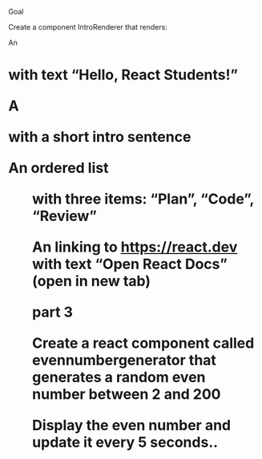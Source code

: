 Goal 


Create a component IntroRenderer that renders: 

An <h1> with text “Hello, React Students!”

A <p> with a short intro sentence

An ordered list <ol> with three items: “Plan”, “Code”, “Review”

An <a> linking to https://react.dev
 with text “Open React Docs” (open in new tab)













 part 3 

 Create a react component called evennumbergenerator that generates a random even number between 2 and 200 

 Display the even number and update it every 5 seconds..

 